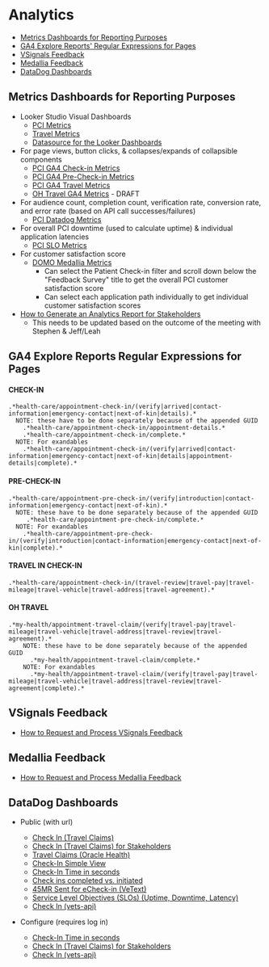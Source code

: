 # Analytics

- [Metrics Dashboards for Reporting Purposes](#metrics-dashboards-for-reporting-purposes)
- [GA4 Explore Reports' Regular Expressions for Pages](#ga4-explore-reports-regular-expressions-for-pages)
- [VSignals Feedback](#vsignals-feedback)
- [Medallia Feedback](#medallia-feedback)
- [DataDog Dashboards](#datadog-dashboards)

## Metrics Dashboards for Reporting Purposes
- Looker Studio Visual Dashboards
  - [PCI Metrics](https://lookerstudio.google.com/reporting/07cf45d3-d464-4e0b-b905-40bcf34f4602/page/TlJ0C)
  - [Travel Metrics](https://lookerstudio.google.com/reporting/940b5ada-fd8d-46ca-9c14-314dedd089ce)
  - [Datasource for the Looker Dashboards](https://docs.google.com/spreadsheets/d/1dj3CpR-wLljqydLhwO4GEgvmzLBOUSHIqxM1LIYmHTc/edit?gid=194998707#gid=194998707)
- For page views, button clicks, & collapses/expands of collapsible components
  - [PCI GA4 Check-in Metrics](https://analytics.google.com/analytics/web/#/analysis/p419143770/edit/v08dnfMeRpi0OZRusDBV9w)
  - [PCI GA4 Pre-Check-in Metrics](https://analytics.google.com/analytics/web/#/analysis/p419143770/edit/fBTnZD1-T3SQ5HtcKHsT_A)
  - [PCI GA4 Travel Metrics](https://analytics.google.com/analytics/web/#/analysis/p419143770/edit/tPiLrf3xTV6yL_RPS8eFEA)
  - [OH Travel GA4 Metrics](https://analytics.google.com/analytics/web/#/analysis/p419143770/edit/iAXzqTMmQUCANjIKJbm3pA) - DRAFT
- For audience count, completion count, verification rate, conversion rate, and error rate (based on API call successes/failures)
  - [PCI Datadog Metrics](https://vagov.ddog-gov.com/dashboard/be6-5ki-272?fromUser=false&refresh_mode=sliding&view=spans&from_ts=1716916715976&to_ts=1719508715976&live=true)
- For overall PCI downtime (used to calculate uptime) & individual application latencies
  - [PCI SLO Metrics](https://app.ddog-gov.com/sb/afc0766e-74a2-11ec-a15a-da7ad0900007-f07231c7d8d7f3accba69b77ccf16410?refresh_mode=sliding&from_ts=1716916742233&to_ts=1719508742233&live=true)
- For customer satisfaction score
  - [DOMO Medallia Metrics](https://va-gov.domo.com/page/825663825)
    - Can select the Patient Check-in filter and scroll down below the "Feedback Survey" title to get the overall PCI customer satisfaction score
    - Can select each application path individually to get individual customer satisfaction scores
- [How to Generate an Analytics Report for Stakeholders](https://github.com/department-of-veterans-affairs/va.gov-team/blob/master/products/health-care/checkin/analytics/how-to-generate-analytics-report-for-stakeholders.md)
    - This needs to be updated based on the outcome of the meeting with Stephen & Jeff/Leah

## GA4 Explore Reports Regular Expressions for Pages
#### CHECK-IN
```
.*health-care/appointment-check-in/(verify|arrived|contact-information|emergency-contact|next-of-kin|details).* 
  NOTE: these have to be done separately because of the appended GUID
    .*health-care/appointment-check-in/appointment-details.*
    .*health-care/appointment-check-in/complete.*
  NOTE: For exandables
    .*health-care/appointment-check-in/(verify|arrived|contact-information|emergency-contact|next-of-kin|details|appointment-details|complete).*
```
#### PRE-CHECK-IN
```
.*health-care/appointment-pre-check-in/(verify|introduction|contact-information|emergency-contact|next-of-kin).*
  NOTE: these have to be done separately because of the appended GUID
     .*health-care/appointment-pre-check-in/complete.*
  NOTE: For exandables
    .*health-care/appointment-pre-check-in/(verify|introduction|contact-information|emergency-contact|next-of-kin|complete).*
```
#### TRAVEL IN CHECK-IN
```
.*health-care/appointment-check-in/(travel-review|travel-pay|travel-mileage|travel-vehicle|travel-address|travel-agreement).*
```
#### OH TRAVEL
```
.*my-health/appointment-travel-claim/(verify|travel-pay|travel-mileage|travel-vehicle|travel-address|travel-review|travel-agreement).*
    NOTE: these have to be done separately because of the appended GUID
      .*my-health/appointment-travel-claim/complete.*
    NOTE: For exandables
      .*my-health/appointment-travel-claim/(verify|travel-pay|travel-mileage|travel-vehicle|travel-address|travel-review|travel-agreement|complete).*
```

## VSignals Feedback
- [How to Request and Process VSignals Feedback](https://github.com/department-of-veterans-affairs/va.gov-team/tree/master/products/health-care/checkin/research/VSignals)

## Medallia Feedback
- [How to Request and Process Medallia Feedback](https://github.com/department-of-veterans-affairs/va.gov-team/blob/master/products/health-care/checkin/research/Medalia/how-to-request-medalia-feedback.md)

## DataDog Dashboards
- Public (with url)
     - [Check In (Travel Claims)](https://app.ddog-gov.com/sb/f327ad72-c02a-11ec-a50a-da7ad0900007-3a95d2603bfb8826abb8aa81a04efd03)
     - [Check In (Travel Claims) for Stakeholders](https://app.ddog-gov.com/sb/f327ad72-c02a-11ec-a50a-da7ad0900007-a97e86a93c36244163f942ed0859de7b?refresh_mode=sliding&tpl_var_env%5B0%5D=eks-prod&from_ts=1703524114192&to_ts=1706116114192&live=true)
     - [Travel Claims (Oracle Health)](https://vagov.ddog-gov.com/dashboard/njk-mi6-mxy/travel-claims-oracle-health?fromUser=false&refresh_mode=sliding&view=spans&from_ts=1712594733353&to_ts=1712598333353&live=true)
     - [Check-In Simple View](https://app.ddog-gov.com/sb/afc0766e-74a2-11ec-a15a-da7ad0900007-656d5fd1f385d165c9ce28403df3a8c4?refresh_mode=sliding&from_ts=1703522923071&to_ts=1706114923071&live=true)
     - [Check-In Time in seconds](https://app.ddog-gov.com/sb/afc0766e-74a2-11ec-a15a-da7ad0900007-023e70fff5e0b68e7a22c36867342e09?refresh_mode=sliding&from_ts=1703523118249&to_ts=1706115118249&live=true)
     - [Check ins completed vs. initiated](https://app.ddog-gov.com/sb/f327ad72-c02a-11ec-a50a-da7ad0900007-22977a93743227c4a10bc22e38be5531)
     - [45MR Sent for eCheck-in (VeText)](https://app.ddog-gov.com/sb/e92f059a-aa2c-11ec-9c41-da7ad0900007-3b0997c27aff287795ba5d8659125f46?refresh_mode=sliding&from_ts=1707935759563&to_ts=1708540559563&live=true)
     - [Service Level Objectives (SLOs) (Uptime, Downtime, Latency)](https://app.ddog-gov.com/sb/afc0766e-74a2-11ec-a15a-da7ad0900007-f07231c7d8d7f3accba69b77ccf16410?refresh_mode=sliding&from_ts=1708884911568&to_ts=1711476911568&live=true)
     - [Check In (vets-api)](https://app.ddog-gov.com/sb/f327ad72-c02a-11ec-a50a-da7ad0900007-c10c66c6f09b417039c4512bf4d83047)
 
- Configure (requires log in)
     - [Check-In Time in seconds](https://tevi.ddog-gov.com/dashboard/x67-auh-wqv/check-in-time-metrics-in-seconds?fromUser=false&refresh_mode=sliding&view=spans&from_ts=1713100432798&to_ts=1713273232798&live=true)
     - [Check In (Travel Claims) for Stakeholders](https://vagov.ddog-gov.com/dashboard/eax-4m7-3de/check-in-travel-claims-stakeholder?fromUser=true&refresh_mode=sliding&view=spans&from_ts=1682971494000&to_ts=1714593894000&live=true)
     - [Check In (vets-api)](https://vagov.ddog-gov.com/dashboard/zps-5fk-azw/check-in-vets-api?fromUser=true&refresh_mode=sliding&view=spans&from_ts=1683563580000&to_ts=1715185980000&live=true)
       
